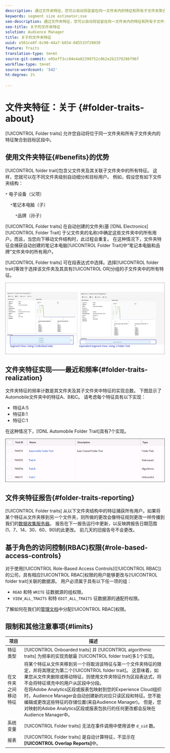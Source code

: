```yaml
---
description: 通过文件夹特征，您可以自动将驻留在同一文件夹内的特征和所有子文件夹聚合到目标区段中。
keywords: segment size estimator;sse
seo-description: 通过文件夹特征，您可以自动将驻留在同一文件夹内的特征和所有子文件夹聚合到目标区段中。
seo-title: 关于的文件夹特征
solution: Audience Manager
title: 关于的文件夹特征
uuid: e561ce8f-6c90-44a7-b034-685533f29030
feature: Traits
translation-type: tm+mt
source-git-commit: e05eff3cc04e4a82399752c862e2b2370286f96f
workflow-type: tm+mt
source-wordcount: '542'
ht-degree: 1%

---
```



# 文件夹特征：关于 {#folder-traits-about}

[!UICONTROL Folder traits] 允许您自动将位于同一文件夹和所有子文件夹内的特征聚合到目标区段中。

## 使用文件夹特征{#benefits}的优势

[!UICONTROL folder trait]包含父文件夹及其关联子文件夹中的所有特征。 这样，您就可以在不同文件夹级别自动细分和目标用户。 例如，假设您有如下文件夹结构：

`*` 电子设备（父项）

    `*`笔记本电脑（子）

        `*`品牌（孙子）

[!UICONTROL Folder traits] 在自动创建的文件夹(基 [!DNL Electronics] [!UICONTROL Folder Trait] 于父文件夹的名称)中确定这些文件夹中的所有用户。而且，当您向下移动文件结构时，此过程会重复。 在这种情况下，文件夹特征会捕获自动创建的笔记本电脑[!UICONTROL Folder Trait]中“笔记本电脑和品牌”文件夹中的所有用户。

[!UICONTROL Folder traits] 可在段表达式中选择。选择[!UICONTROL folder trait]等效于选择该文件夹及其具有[!UICONTROL OR]分组的子文件夹中的所有特征。

![](assets/folder-traits-compare-border.jpg)

## 文件夹特征实现——最近和频率{#folder-traits-realization}

文件夹特征的频率计数是其文件夹及其子文件夹中特征的实现总数。 下图显示了Automobile文件夹中的特征A、B和C。 请考虑每个特征具有以下实现：

* 特征A:5
* 特征B:1
* 特征C:1

在这种情况下，[!DNL Automobile Folder Trait]具有7个实现。

![](assets/folder_traits_rollup_border.png)

## 文件夹特征报告{#folder-traits-reporting}

[!UICONTROL Folder traits] 从以下文件夹结构中的特征捕获所有用户。如果将某个特征从文件夹移到另一个文件夹，则所做的更改会像特征规则更改一样传播到我们的[数据收集服务器](../../reference/system-components/components-data-collection.md)。 报告在下一报告运行中更新，以反映跨报告日期范围(1、7、14、30、60、90)的此更改。 前几天的旧报告号不会更改。

## 基于角色的访问控制(RBAC)权限{#role-based-access-controls}

对于使用[!UICONTROL Role-Based Access Controls]([!UICONTROL RBAC])的公司，具有相应[!UICONTROL RBAC]权限的用户能够更改与[!UICONTROL folder trait]关联的数据源。 用户必须属于具有以下任一项的组：

* `READ` 和特 `WRITE` 征数据源的组权限。
* `VIEW_ALL_TRAITS` 和特 `EDIT_ALL_TRAITS` 征数据源的通配符权限。

了解如何在我们的[管理文档](../../features/administration/administration-overview.md#create-group)中分配[!UICONTROL RBAC]权限。

## 限制和其他注意事项{#limits}

| 项目 | 描述 |
|---|---|
| 特征类型 | [!UICONTROL Onboarded traits] 并 [!UICONTROL algorithmic traits] 为频率的实现贡献最 [!UICONTROL folder trait]多1个实现。 |
| 在文件夹之间移动特征 | 将某个特征从文件夹移到另一个将取消该特征与第一个文件夹特征的限定，并将其限定为第二个[!UICONTROL folder trait]。 这意味着，如果您从文件夹删除或移动特征，则使用文件夹特征作为区段表达式，将不会将特征填充中的用户从区段中分段。 <br> 在将Adobe Analytics区段或报表包映射到您的Experience Cloud组织时，Audience Manager会自动创建新的对应只读区段和特征。您不能编辑或更改这些特征的存储位置(来自Audience Manager)。 但是，您对映射的Adobe Analytics区段或报表包执行的任何更改都会反映在Audience Manager中。 |
| 系统变量 | [!UICONTROL Folder traits] 无法在事件调用中使用该参 `d_sid` 数。 |
| 报表 | [!UICONTROL Folder traits] 是自动计算特征，不显示在 **[!UICONTROL Overlap Reports]**&#x200B;中。 |